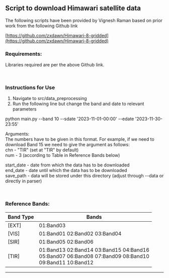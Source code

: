 ## Script to download Himawari satellite data 

The following scripts have been provided by Vignesh Raman based on prior work from the following Github link

[https://github.com/zxdawn/Himawari-8-gridded](https://github.com/zxdawn/Himawari-8-gridded)

### Requirements:

Libraries required are per the above Github link. 

<br>

### Instructions for Use

1. Navigate to src/data_preprocessing
2. Run the following line but change the band and date to relevant parameters 
   
python main.py --band 10 --sdate '2023-11-01-00:00' --edate '2023-11-30-23:55'


Arguments: </br>
The numbers have to be given in this format. For example, if we need to download Band 15 we need to give the argument as follows: </br>
	chn - "TIR"  (set at "TIR" by default) </br>
	num - 3  (according to Table in Reference Bands below) </br>
	
start_date - date from which the data has to be downloaded </br>
end_date - date until which the data has to be downloaded </br>
save_path - data will be stored under this directory (adjust through --data or directly in parser)

<br>

### Reference Bands:

| Band Type | Bands |
|-----------|------------------------------------------------|
| [EXT]     | 01:Band03                                      |
| [VIS]     | 01:Band01 02:Band02 03:Band04                  |
| [SIR]     | 01:Band05 02:Band06                            |
| [TIR]     | 01:Band13 02:Band14 03:Band15 04:Band16 <br>   05:Band07 06:Band08 07:Band09 08:Band10 <br> 09:Band11 10:Band12 |


-----------------------------------
